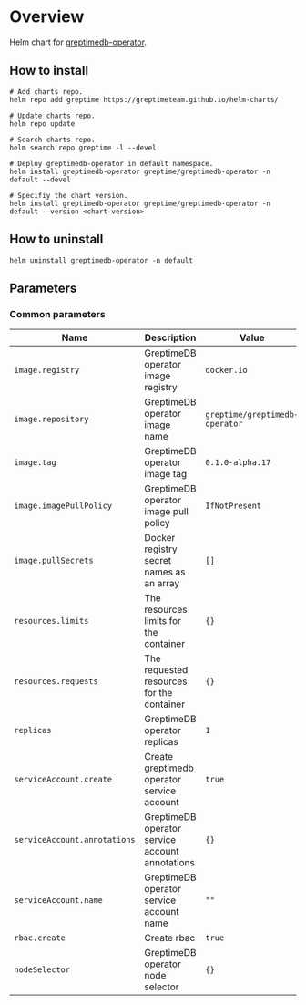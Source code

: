 # Overview

Helm chart for [greptimedb-operator](https://github.com/GreptimeTeam/greptimedb-operator).

## How to install

```console
# Add charts repo.
helm repo add greptime https://greptimeteam.github.io/helm-charts/

# Update charts repo.
helm repo update

# Search charts repo.
helm search repo greptime -l --devel 

# Deploy greptimedb-operator in default namespace.
helm install greptimedb-operator greptime/greptimedb-operator -n default --devel

# Specifiy the chart version.
helm install greptimedb-operator greptime/greptimedb-operator -n default --version <chart-version>
```

## How to uninstall

```console
helm uninstall greptimedb-operator -n default
```

## Parameters

### Common parameters

| Name                         | Description                                     | Value                          |
|------------------------------|-------------------------------------------------|--------------------------------|
| `image.registry`             | GreptimeDB operator image registry              | `docker.io`                    |
| `image.repository`           | GreptimeDB operator image name                  | `greptime/greptimedb-operator` |
| `image.tag`                  | GreptimeDB operator image tag                   | `0.1.0-alpha.17`               |
| `image.imagePullPolicy`      | GreptimeDB operator image pull policy           | `IfNotPresent`                 |
| `image.pullSecrets`          | Docker registry secret names as an array        | `[]`                           |
| `resources.limits`           | The resources limits for the container          | `{}`                           |
| `resources.requests`         | The requested resources for the container       | `{}`                           |
| `replicas`                   | GreptimeDB operator replicas                    | `1`                            |
| `serviceAccount.create`      | Create greptimedb operator service account      | `true`                         |
| `serviceAccount.annotations` | GreptimeDB operator service account annotations | `{}`                           |
| `serviceAccount.name`        | GreptimeDB operator service account name        | `""`                           |
| `rbac.create`                | Create rbac                                     | `true`                         |
| `nodeSelector`               | GreptimeDB operator node selector               | `{}`                           |

